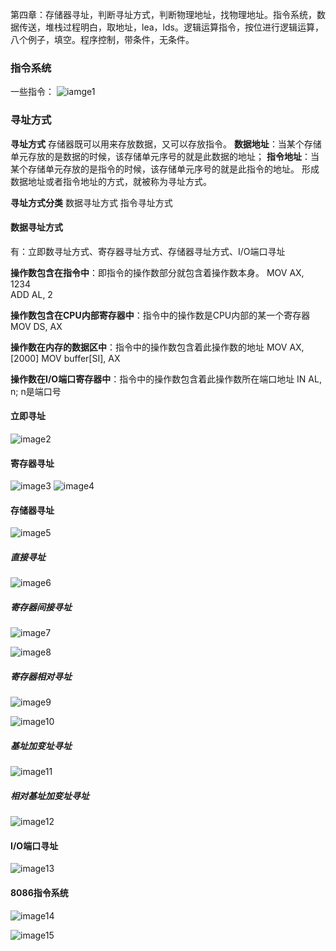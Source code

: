 第四章：存储器寻址，判断寻址方式，判断物理地址，找物理地址。指令系统，数据传送，堆栈过程明白，取地址，lea，lds。逻辑运算指令，按位进行逻辑运算，八个例子，填空。程序控制，带条件，无条件。
### 指令系统
一些指令：
![iamge1](4/Screenshot%202025-01-02%20at%2015.23.48.png)

### 寻址方式
**寻址方式**
存储器既可以用来存放数据，又可以存放指令。
**数据地址**：当某个存储单元存放的是数据的时候，该存储单元序号的就是此数据的地址；
**指令地址**：当某个存储单元存放的是指令的时候，该存储单元序号的就是此指令的地址。
形成数据地址或者指令地址的方式，就被称为寻址方式。

**寻址方式分类**
数据寻址方式
指令寻址方式

#### 数据寻址方式

有：立即数寻址方式、寄存器寻址方式、存储器寻址方式、I/O端口寻址

**操作数包含在指令中**：即指令的操作数部分就包含着操作数本身。
                                                  MOV  AX, 1234            
                                                  ADD  AL, 2

**操作数包含在CPU内部寄存器中**：指令中的操作数是CPU内部的某一个寄存器                    
                                                  MOV  DS, AX
 
**操作数在内存的数据区中**：指令中的操作数包含着此操作数的地址
                                                  MOV  AX, [2000]
                                                  MOV  buffer[SI], AX

**操作数在I/O端口寄存器中**：指令中的操作数包含着此操作数所在端口地址
                                                   IN AL, n; n是端口号

#### 立即寻址
![image2](4/Screenshot%202025-01-02%20at%2015.35.28.png)

#### 寄存器寻址
![image3](4/Screenshot%202025-01-02%20at%2015.42.29.png)
![image4](4/Screenshot%202025-01-02%20at%2015.43.21.png)

#### 存储器寻址
![image5](4/Screenshot%202025-01-02%20at%2015.51.33.png)
##### 直接寻址  
![image6](4/Screenshot%202025-01-04%20at%2012.10.58.png)

##### 寄存器间接寻址
![image7](4/Screenshot%202025-01-04%20at%2012.12.38.png)

![image8](4/Screenshot%202025-01-04%20at%2012.13.54.png)

##### 寄存器相对寻址
![image9](4/Screenshot%202025-01-04%20at%2012.18.43.png)

![image10](4/Screenshot%202025-01-04%20at%2012.21.21.png)

##### 基址加变址寻址
![image11](4/Screenshot%202025-01-04%20at%2012.24.56.png)

##### 相对基址加变址寻址
![image12](4/Screenshot%202025-01-04%20at%2012.31.17.png)

#### I/O端口寻址
![image13](4/Screenshot%202025-01-04%20at%2012.31.17.png)

#### 8086指令系统
![image14](4/Screenshot%202025-01-04%20at%2012.51.46.png)

![image15](4/Screenshot%202025-01-04%20at%2012.53.48.png)